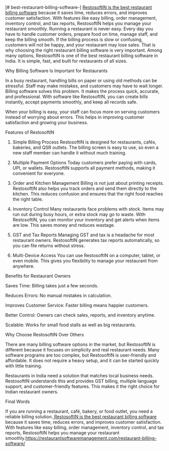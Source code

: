 [# best-restaurant-billing-software-]
[RestosoftIN is the best restaurant billing software](https://restaurantsoftwaremanagement.com/restaurant-billing-software/)
 because it saves time, reduces errors, and improves customer satisfaction. With features like easy billing, order management, inventory control, and tax reports, RestosoftIN helps you manage your restaurant smoothly.
Running a restaurant is never easy. Every day you have to handle customer orders, prepare food on time, manage staff, and keep the billing smooth. If the billing process is slow or confusing, customers will not be happy, and your restaurant may lose sales. That is why choosing the right restaurant billing software is very important. Among many options, RestosoftIN is one of the best restaurant billing software in India. It is simple, fast, and built for restaurants of all sizes.

Why Billing Software Is Important for Restaurants

In a busy restaurant, handling bills on paper or using old methods can be stressful. Staff may make mistakes, and customers may have to wait longer. Billing software solves this problem. It makes the process quick, accurate, and professional. With software like RestosoftIN, you can create bills instantly, accept payments smoothly, and keep all records safe.

When your billing is easy, your staff can focus more on serving customers instead of worrying about errors. This helps in improving customer satisfaction and growing your business.

Features of RestosoftIN

1. Simple Billing Process
RestosoftIN is designed for restaurants, cafés, bakeries, and QSR outlets. The billing screen is easy to use, so even a new staff member can handle it without much training.

2. Multiple Payment Options
Today customers prefer paying with cards, UPI, or wallets. RestosoftIN supports all payment methods, making it convenient for everyone.

3. Order and Kitchen Management
Billing is not just about printing receipts. RestosoftIN also helps you track orders and send them directly to the kitchen. This reduces confusion and ensures that the right food reaches the right table.

4. Inventory Control
Many restaurants face problems with stock. Items may run out during busy hours, or extra stock may go to waste. With RestosoftIN, you can monitor your inventory and get alerts when items are low. This saves money and reduces wastage.

5. GST and Tax Reports
Managing GST and tax is a headache for most restaurant owners. RestosoftIN generates tax reports automatically, so you can file returns without stress.

6. Multi-Device Access
You can use RestosoftIN on a computer, tablet, or even mobile. This gives you flexibility to manage your restaurant from anywhere.

Benefits for Restaurant Owners

Saves Time: Billing takes just a few seconds.

Reduces Errors: No manual mistakes in calculation.

Improves Customer Service: Faster billing means happier customers.

Better Control: Owners can check sales, reports, and inventory anytime.

Scalable: Works for small food stalls as well as big restaurants.

Why Choose RestosoftIN Over Others

There are many billing software options in the market, but RestosoftIN is different because it focuses on simplicity and real restaurant needs. Many software programs are too complex, but RestosoftIN is user-friendly and affordable. It does not require a heavy setup, and it can be started quickly with little training.

Restaurants in India need a solution that matches local business needs. RestosoftIN understands this and provides GST billing, multiple language support, and customer-friendly features. This makes it the right choice for Indian restaurant owners.

Final Words

If you are running a restaurant, café, bakery, or food outlet, you need a reliable billing solution.[ RestosoftIN is the best restaurant billing software]([url](https://restaurantsoftwaremanagement.com/restaurant-billing-software/)) because it saves time, reduces errors, and improves customer satisfaction. With features like easy billing, order management, inventory control, and tax reports, RestosoftIN helps you manage your restaurant smoothly.https://restaurantsoftwaremanagement.com/restaurant-billing-software/
